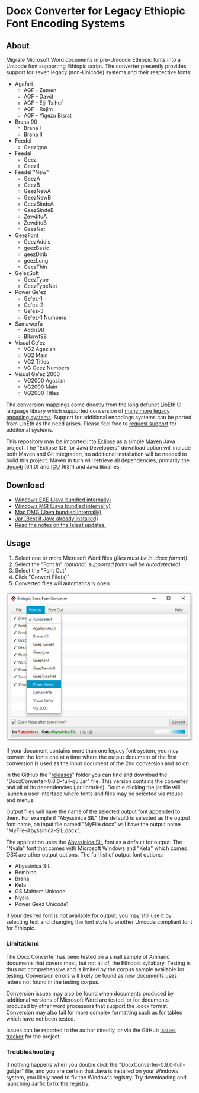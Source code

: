 # Docx Converter for Legacy Ethiopic Font Encoding Systems


## About

Migrate Microsoft Word documents in pre-Unicode Ethiopic fonts into a Unicode font supporting Ethiopic script.
The converter presently provides support for seven legacy (non-Unicode) systems and their respective fonts:

 * Agafari
   * AGF - Zemen
   * AGF - Dawit
   * AGF - Ejji Tsihuf
   * AGF - Rejim
   * AGF - Yigezu Bisrat
 * Brana 90 
   * Brana I
   * Brana II
 * Feedel
   * Geezigna
 * Feedel
   * Geez
   * GeezII
 * Feedel "New"
   * GeezA
   * GeezB
   * GeezNewA
   * GeezNewB
   * GeezSindeA
   * GeezSindeB
   * ZewdituA
   * ZewdituB
   * GeezNet
 * GeezFont
   * GeezAddis
   * geezBasic
   * geezDirib
   * geezLong
   * GeezThin
 * Ge'ezSoft
   * GeezType
   * GeezTypeNet
 * Power Ge'ez
   * Ge'ez-1
   * Ge'ez-2
   * Ge'ez-3
   * Ge'ez-1 Numbers
 * Samawerfa
   * Addis98
   * Blknwt98
 * Visual Ge'ez 
   * VG2 Agazian
   * VG2 Main
   * VG2 Titles
   * VG Geez Numbers
 * Visual Ge'ez 2000
   * VG2000 Agazian
   * VG2000 Main
   * VG2000 Titles

The conversion mappings come directly from the long defunct [LibEth](http://libeth.sourceforge.net) C language library which
supported conversion of [many more legacy encoding systems](http://libeth.sourceforge.net/CharacterSets.html).  Support for additional
encodings systems can be ported from LibEth as the need arises. 
Please feel free to [request support](https://github.com/geezorg/DocxConverter/issues) for additional systems.

This repository may be imported into [Eclipse](http://www.eclipse.org) as a simple [Maven](https://maven.apache.org/) Java project.
The "Eclipse IDE for Java Developers" download option will include both Maven and Git integration, no additional installation will
be needed to build this project.  Maven in turn will retrieve all dependencies, primarily the [docx4j](https://www.docx4java.org/)
(6.1.0) and [ICU](http://site.icu-project.org/) (63.1) and Java libraries.

## Download

* [Windows EXE (Java bundled internally)](https://github.com/geezorg/DocxConverter/releases/download/v0.8.0/DocxConverter-0.8.0.exe)
* [Windows MSI (Java bundled internally)](https://github.com/geezorg/DocxConverter/releases/download/v0.8.0/DocxConverter-0.8.0.msi)
* [Mac DMG (Java bundled internally)](https://github.com/geezorg/DocxConverter/releases/download/v0.8.0/DocxConverter-0.8.0.dmg)
* [Jar (Best if Java already installed)](https://github.com/geezorg/DocxConverter/releases/download/v0.8.0/DocxConverter-0.8.0-full-gui.jar)
* [Read the notes on the latest updates.](https://github.com/geezorg/DocxConverter/releases/tag/v0.8.0)

## Usage

1. Select one or more Microsoft Word files *(files must be in .docx format)*.
2. Select the "Font In" *(optional, supported fonts will be autodetected)*
3. Select the "Font Out"
4. Click "Convert File(s)"
5. Converted files will automatically open.

![v0.8 Screenshot](doc/gui-screenshot-v0.7.png)

If your document contains more than one legacy font system, you may convert the fonts one at a time where
the output document of the first conversion is used as the input document of the 2nd conversion and so on.


In the GitHub the "[releases](https://github.com/geezorg/DocxConverter/releases/)" folder you can find and download the
"DocxConverter-0.8.0-full-gui.jar" file. This version contains the converter and all of its dependencies (jar libraries).
Double clicking the jar file will launch a user interface where fonts and files may be selected via mouse and menus.

Output files will have the name of the selected output font appended to them.  For example
if "Abyssinica SIL" (the default) is selected as the output font name, an input file named
"MyFile.docx" will have the output name "MyFile-Abyssinica-SIL.docx".

The application uses the [Abyssinica SIL](http://software.sil.org/abyssinica/download/) font as a default for output.
The "Nyala" font that comes with Microsoft Windows and "Kefa" which comes OSX are other output options. The full list
of output font options:

* Abyssinica SIL
* Bembino
* Brana
* Kefa
* GS Mahtem Unicode
* Nyala
* Power Geez Unicode1

If your desired font is not available for output, you may still use it by selecting text and changing the font style
to another Unicode compliant font for Ethiopic.


### Limitations

The Docx Converter has been tested on a small sample of Amharic documents that covers most, but not all of, the
Ethiopic syllabary.  Testing is thus not comprehensive and is limited by the corpus sample available for testing.
Conversion errors will likely be found as new documents uses letters not found in the testing corpus.

Conversion issues may also be found when documents produced by additional versions of Microsoft Word are tested,
or for documents produced by other word processors that support the .docx format.  Conversion may also fail for
more complex formatting such as for tables which have not been tested.

Issues can be reported to the author directly, or via the GitHub [issues tracker](https://github.com/geezorg/DocxConverter/issues)
for the project.

### Troubleshooting

If nothing happens when you double click the "DocxConverter-0.8.0-full-gui.jar" file, and you are certain that
Java is installed on your Windows system, you likely need to fix the Window's registry.  Try downloading and launching
[Jarfix](https://johann.loefflmann.net/en/software/jarfix/) to fix the registry.

